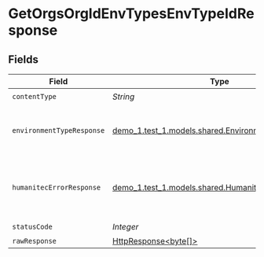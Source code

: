 # GetOrgsOrgIdEnvTypesEnvTypeIdResponse


## Fields

| Field                                                                                                                    | Type                                                                                                                     | Required                                                                                                                 | Description                                                                                                              |
| ------------------------------------------------------------------------------------------------------------------------ | ------------------------------------------------------------------------------------------------------------------------ | ------------------------------------------------------------------------------------------------------------------------ | ------------------------------------------------------------------------------------------------------------------------ |
| `contentType`                                                                                                            | *String*                                                                                                                 | :heavy_check_mark:                                                                                                       | N/A                                                                                                                      |
| `environmentTypeResponse`                                                                                                | [demo_1.test_1.models.shared.EnvironmentTypeResponse](../../models/shared/EnvironmentTypeResponse.md)                    | :heavy_minus_sign:                                                                                                       | The Environment Type requested.<br/><br/>                                                                                |
| `humanitecErrorResponse`                                                                                                 | [demo_1.test_1.models.shared.HumanitecErrorResponse](../../models/shared/HumanitecErrorResponse.md)                      | :heavy_minus_sign:                                                                                                       | No Environment Type with `id` in Organization.<br/><br/>                                                                 |
| `statusCode`                                                                                                             | *Integer*                                                                                                                | :heavy_check_mark:                                                                                                       | N/A                                                                                                                      |
| `rawResponse`                                                                                                            | [HttpResponse<byte[]>](https://docs.oracle.com/en/java/javase/11/docs/api/java.net.http/java/net/http/HttpResponse.html) | :heavy_minus_sign:                                                                                                       | N/A                                                                                                                      |